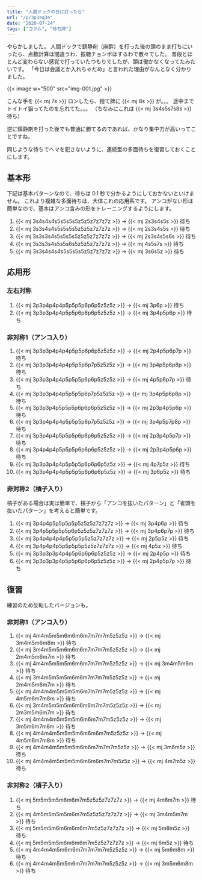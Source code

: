 ```yaml
---
title: "人間ドックの日に打ったら"
url: "/p/3p3eq3e"
date: "2020-07-24"
tags: ["コラム", "待ち牌"]
---
```


やらかしました。
人間ドックで鎮静剤（麻酔）を打った後の頭のまま打ちにいったら、点数計算は間違うわ、振聴チョンボはするわで散々でした。
普段とほとんど変わらない感覚で打っていたつもりでしたが、頭は働かなくなってたみたいです。
「今日は会議とか入れちゃだめ」と言われた理由がなんとなく分かりました。

{{< image w="500" src="img-001.jpg" >}}

こんな手を {{< mj 7s >}} ロンしたら、捨て牌に {{< mj 8s >}} が。。。
途中までトイトイ狙ってたのを忘れてた。。。
（ちなみにこれは {{< mj 3s4s5s7s8s >}} 待ち）

逆に鎮静剤を打った後でも普通に勝てるのであれば、かなり集中力が高いってことですね。

同じような待ちでヘマを犯さないように、連続型の多面待ちを復習しておくことにします。


基本形
----

下記は基本パターンなので、待ちは 0.1 秒で分かるようにしておかないといけません。
これより複雑な多面待ちは、大体これの応用系です。
アンコがない形は簡単なので、基本はアンコ含みの形をトレーニングするようにします。

1. {{< mj 3s4s4s4s5s5s5s5z5z5z7z7z7z >}} → {{< mj 2s3s4s5s >}} 待ち
1. {{< mj 3s3s4s4s5s5s5s5z5z5z7z7z7z >}} → {{< mj 2s3s4s5s >}} 待ち
1. {{< mj 3s3s3s4s5s5s5s5z5z5z7z7z7z >}} → {{< mj 2s3s4s5s6s >}} 待ち
1. {{< mj 3s3s3s4s5s5s6s5z5z5z7z7z7z >}} → {{< mj 4s5s7s >}} 待ち
1. {{< mj 3s3s4s4s4s5s5s5s5z5z7z7z7z >}} → {{< mj 3s6s5z >}} 待ち


応用形
----

### 左右対称

1. {{< mj 3p3p4p4p4p5p5p5p6p6p5z5z5z >}} → {{< mj 3p6p >}} 待ち
1. {{< mj 3p3p3p4p4p5p5p6p6p6p5z5z5z >}} → {{< mj 3p4p5p6p >}} 待ち

### 非対称1（アンコ入り）

1. {{< mj 3p3p3p4p4p4p5p5p6p6p5z5z5z >}} → {{< mj 2p4p5p6p7p >}} 待ち
1. {{< mj 3p3p3p4p4p4p5p5p6p7p5z5z5z >}} → {{< mj 3p4p5p6p8p >}} 待ち
1. {{< mj 3p3p3p4p4p5p5p5p6p6p5z5z5z >}} → {{< mj 4p5p6p7p >}} 待ち
1. {{< mj 3p3p3p4p4p5p5p5p6p7p5z5z5z >}} → {{< mj 3p4p5p6p8p >}} 待ち
1. {{< mj 3p3p3p4p5p5p5p6p6p6p5z5z5z >}} → {{< mj 2p3p4p5p6p >}} 待ち
1. {{< mj 3p3p4p4p4p5p5p5p6p7p5z5z5z >}} → {{< mj 3p4p5p7p8p >}} 待ち
1. {{< mj 3p3p4p4p5p5p5p6p6p6p5z5z5z >}} → {{< mj 2p3p4p5p7p >}} 待ち
1. {{< mj 3p4p4p4p5p5p5p6p6p6p5z5z5z >}} → {{< mj 2p3p4p5p6p >}} 待ち
1. {{< mj 3p3p3p4p4p5p5p5p6p6p6p5z5z >}} → {{< mj 4p7p5z >}} 待ち
1. {{< mj 3p3p4p4p4p5p5p5p6p6p6p5z5z >}} → {{< mj 3p6p5z >}} 待ち

### 非対称2（槓子入り）

槓子がある場合は実は簡単で、槓子から「アンコを抜いたパターン」と「雀頭を抜いたパターン」を考えると簡単です。

1. {{< mj 3p4p4p5p5p5p5p5z5z5z7z7z7z >}} → {{< mj 3p4p6p >}} 待ち
1. {{< mj 3p4p5p5p5p5p6p5z5z5z7z7z7z >}} → {{< mj 3p4p6p7p >}} 待ち
1. {{< mj 3p4p4p4p4p5p5p5p5z5z7z7z7z >}} → {{< mj 2p5p5z >}} 待ち
1. {{< mj 3p4p4p4p5p5p5p5p5z5z7z7z7z >}} → {{< mj 4p5z >}} 待ち
1. {{< mj 3p3p3p3p4p4p5p6p6p6p5z5z5z >}} → {{< mj 2p4p5p >}} 待ち
1. {{< mj 3p3p3p3p4p5p5p6p6p6p5z5z5z >}} → {{< mj 2p4p5p7p >}} 待ち


復習
----

練習のため反転したバージョンも。

### 非対称1（アンコ入り）

1. {{< mj 4m4m5m5m6m6m6m7m7m7m5z5z5z >}} → {{< mj 3m4m5m6m8m >}} 待ち
1. {{< mj 3m4m5m5m6m6m6m7m7m7m5z5z5z >}} → {{< mj 2m4m5m6m7m >}} 待ち
1. {{< mj 4m4m5m5m5m6m6m7m7m7m5z5z5z >}} → {{< mj 3m4m5m6m >}} 待ち
1. {{< mj 3m4m5m5m5m6m6m7m7m7m5z5z5z >}} → {{< mj 2m4m5m6m7m >}} 待ち
1. {{< mj 4m4m4m5m5m5m6m7m7m7m5z5z5z >}} → {{< mj 4m5m6m7m8m >}} 待ち
1. {{< mj 3m4m5m5m5m6m6m6m7m7m5z5z5z >}} → {{< mj 2m3m5m6m7m >}} 待ち
1. {{< mj 4m4m4m5m5m5m6m6m7m7m5z5z5z >}} → {{< mj 3m5m6m7m8m >}} 待ち
1. {{< mj 4m4m4m5m5m5m6m6m6m7m5z5z5z >}} → {{< mj 4m5m6m7m8m >}} 待ち
1. {{< mj 4m4m4m5m5m5m6m6m7m7m7m5z5z >}} → {{< mj 3m6m5z >}} 待ち
1. {{< mj 4m4m4m5m5m5m6m6m6m7m7m5z5z >}} → {{< mj 4m7m5z >}} 待ち

### 非対称2（槓子入り）

1. {{< mj 5m5m5m5m6m6m7m5z5z5z7z7z7z >}} → {{< mj 4m6m7m >}} 待ち
1. {{< mj 4m5m5m5m5m6m7m5z5z5z7z7z7z >}} → {{< mj 3m4m5m7m >}} 待ち
1. {{< mj 5m5m5m6m6m6m6m7m5z5z7z7z7z >}} → {{< mj 5m8m5z >}} 待ち
1. {{< mj 5m5m5m5m6m6m6m7m5z5z7z7z7z >}} → {{< mj 6m5z >}} 待ち
1. {{< mj 4m4m4m5m6m6m7m7m7m7m5z5z5z >}} → {{< mj 5m6m8m >}} 待ち
1. {{< mj 4m4m4m5m5m6m7m7m7m7m5z5z5z >}} → {{< mj 3m5m6m8m >}} 待ち

